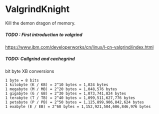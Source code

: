 # ValgrindKnight
Kill the demon dragon of memory.


##### TODO : First introduction to valgrind  
https://www.ibm.com/developerworks/cn/linux/l-cn-valgrind/index.html

##### TODO: Callgrind and cachegrind

bit byte XB conversions
```
1 byte = 8 bits
1 kilobyte (K / KB) = 2^10 bytes = 1,024 bytes
1 megabyte (M / MB) = 2^20 bytes = 1,048,576 bytes
1 gigabyte (G / GB) = 2^30 bytes = 1,073,741,824 bytes
1 terabyte (T / TB) = 2^40 bytes = 1,099,511,627,776 bytes
1 petabyte (P / PB) = 2^50 bytes = 1,125,899,906,842,624 bytes
1 exabyte (E / EB) = 2^60 bytes = 1,152,921,504,606,846,976 bytes
```
